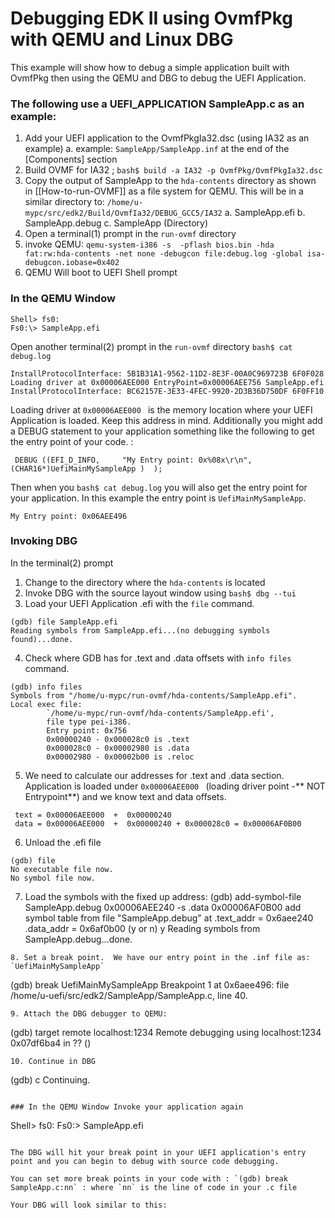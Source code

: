 # Debugging EDK II using OvmfPkg with QEMU and Linux DBG
This example will show how to debug a simple application built with OvmfPkg then using the QEMU and DBG to debug the UEFI Application.

### The following use a UEFI_APPLICATION SampleApp.c as an example:
1. Add your UEFI application to the OvmfPkgIa32.dsc (using IA32 as an example) 
  a. example: `SampleApp/SampleApp.inf`  at the end of the [Components] section
2. Build OVMF for IA32  ;  `bash$ build -a IA32 -p OvmfPkg/OvmfPkgIa32.dsc`
3. Copy the output of SampleApp to the `hda-contents` directory as shown in [[How-to-run-OVMF]] as a file system for QEMU.  This will be in a similar directory to: `/home/u-mypc/src/edk2/Build/OvmfIa32/DEBUG_GCC5/IA32`
  a. SampleApp.efi
  b. SampleApp.debug
  c. SampleApp (Directory)
4. Open a terminal(1) prompt in the `run-ovmf` directory
5. invoke QEMU:
`qemu-system-i386 -s  -pflash bios.bin -hda fat:rw:hda-contents -net none -debugcon file:debug.log -global isa-debugcon.iobase=0x402 `
6. QEMU Will boot to UEFI Shell prompt


### In the QEMU Window


```
Shell> fs0:
Fs0:\> SampleApp.efi
```
Open another terminal(2) prompt in the `run-ovmf` directory
`bash$ cat debug.log`
```
InstallProtocolInterface: 5B1B31A1-9562-11D2-8E3F-00A0C969723B 6F0F028
Loading driver at 0x00006AEE000 EntryPoint=0x00006AEE756 SampleApp.efi
InstallProtocolInterface: BC62157E-3E33-4FEC-9920-2D3B36D750DF 6F0FF10

```
Loading driver at `0x00006AEE000 ` is the memory location where your UEFI Application is loaded. 
Keep this address in mind.
Additionally you might add a DEBUG statement to your application something like the following to get the entry point of your code. :
```
 DEBUG ((EFI_D_INFO,     "My Entry point: 0x%08x\r\n", (CHAR16*)UefiMainMySampleApp )  );
```
Then when you `bash$ cat debug.log` you will also get the entry point for your application. In this example the entry point is `UefiMainMySampleApp`.

```
My Entry point: 0x06AEE496 
```
### Invoking DBG
In the terminal(2) prompt 
1. Change to the directory where the `hda-contents` is located
2. Invoke DBG with the source layout window using `bash$ dbg --tui`
3. Load your UEFI Application .efi with the `file` command.
```
(gdb) file SampleApp.efi
Reading symbols from SampleApp.efi...(no debugging symbols found)...done.
```
4. Check where GDB has for .text and .data offsets with `info files` command.
```
(gdb) info files
Symbols from "/home/u-mypc/run-ovmf/hda-contents/SampleApp.efi".
Local exec file:
        `/home/u-mypc/run-ovmf/hda-contents/SampleApp.efi',
        file type pei-i386.
        Entry point: 0x756
        0x00000240 - 0x000028c0 is .text
        0x000028c0 - 0x00002980 is .data
        0x00002980 - 0x00002b00 is .reloc
```
5. We need to calculate our addresses for .text and .data section. Application is loaded under `0x00006AEE000 ` (loading driver point -** NOT Entrypoint**) and we know text and data offsets. 
```
 text = 0x00006AEE000  +  0x00000240
 data = 0x00006AEE000  +  0x00000240 + 0x000028c0 = 0x00006AF0B00 
```
6. Unload the .efi file 
```
(gdb) file
No executable file now.
No symbol file now.
```
7. Load the symbols with the fixed up address:
(gdb) add-symbol-file SampleApp.debug 0x00006AEE240 -s .data 0x00006AF0B00 
add symbol table from file "SampleApp.debug" at
        .text_addr = 0x6aee240
        .data_addr = 0x6af0b00
(y or n) y
Reading symbols from SampleApp.debug...done.
```
8. Set a break point.  We have our entry point in the .inf file as: `UefiMainMySampleApp`
```
(gdb) break UefiMainMySampleApp 
Breakpoint 1 at 0x6aee496: file /home/u-uefi/src/edk2/SampleApp/SampleApp.c, line 40.
```
9. Attach the DBG debugger to QEMU:
```
(gdb) target remote localhost:1234
Remote debugging using localhost:1234
0x07df6ba4 in ?? ()
``` 
10. Continue in DBG
```
(gdb) c
Continuing.
```

### In the QEMU Window Invoke your application again
```
Shell> fs0:
Fs0:\> SampleApp.efi
```

The DBG will hit your break point in your UEFI application's entry point and you can begin to debug with source code debugging.

You can set more break points in your code with : `(gdb) break SampleApp.c:nn` : where `nn` is the line of code in your .c file

Your DBG will look similar to this:




